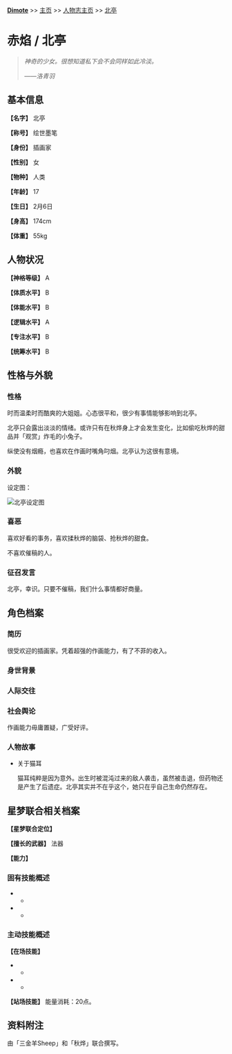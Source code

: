 **[Dimote](https://dimote.top)** >> [主页](../../index.md) >> [人物志主页](index.md) >> [北亭](beiting.md)

# 赤焰 / 北亭

> *神奇的少女。很想知道私下会不会同样如此冷淡。*
>
> ——*洛青羽*

## 基本信息

**【名字】** 北亭

**【称号】** 绘世墨笔

**【身份】** 插画家

**【性别】** 女

**【物种】** 人类

**【年龄】** 17

**【生日】** 2月6日

**【身高】** 174cm

**【体重】** 55kg

## 人物状况

**【神格等级】** A

**【体质水平】** B

**【体能水平】** B

**【逻辑水平】** A

**【专注水平】** B

**【统筹水平】** B

## 性格与外貌

### 性格

时而温柔时而酷爽的大姐姐。心态很平和，很少有事情能够影响到北亭。

北亭只会露出淡淡的情绪。或许只有在秋烨身上才会发生变化，比如偷吃秋烨的甜品并「观赏」炸毛的小兔子。

纵使没有烟瘾，也喜欢在作画时嘴角叼烟。北亭认为这很有意境。

### 外貌

设定图：

![北亭设定图](../../image/beiting.jpg)

### 喜恶

喜欢好看的事务，喜欢揉秋烨的脑袋、抢秋烨的甜食。

不喜欢催稿的人。

### 征召发言

北亭，幸识。只要不催稿，我们什么事情都好商量。

## 角色档案

### 简历

很受欢迎的插画家。凭着超强的作画能力，有了不菲的收入。

### 身世背景

### 人际交往

### 社会舆论

作画能力毋庸置疑，广受好评。

### 人物故事

- 关于猫耳

    猫耳纯粹是因为意外。出生时被混沌过来的敌人袭击，虽然被击退，但药物还是产生了后遗症。北亭其实并不在乎这个，她只在乎自己生命仍然存在。


## 星梦联合相关档案

**【星梦联合定位】**

**【擅长的武器】** 法器

**【能力】**

### 固有技能概述

- *
- *

### 主动技能概述

**【在场技能】**

- *
- *

**【站场技能】** 能量消耗：20点。

## 资料附注

由「三金羊Sheep」和「秋烨」联合撰写。
